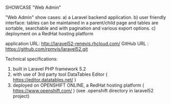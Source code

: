 SHOWCASE "Web Admin"

"Web Admin" show cases:
a) a Laravel backend application.
b) user friendly interface:
   tables can be maintained in a parent/child page and 
   tables are sortable, searchable and with pagination and various export options.
c) deployment on a RedHat hosting platform 

application URL: http://laravel52-renevis.rhcloud.com/
GitHub URL     : https://github.com/rpmvis/laravel52.git


Technical specifications:
1) built in Laravel PHP framework 5.2
2) with use of 3rd party tool DataTables Editor ( https://editor.datatables.net/ )
3) deployed on OPENSHIFT ONLINE, a RedHat hosting platform ( https://www.openshift.com/ )
   (see .openshift directory in laravel52 project)
